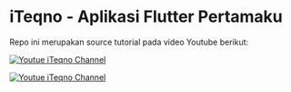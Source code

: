 # iTeqno - Aplikasi Flutter Pertamaku

Repo ini merupakan source tutorial pada video Youtube berikut:

[![Youtue iTeqno Channel](http://img.youtube.com/vi/PovxHxl33EA/0.jpg)](http://www.youtube.com/watch?v=PovxHxl33EA "Aplikasi Flutter Pertamaku")

[![Youtue iTeqno Channel](http://img.youtube.com/vi/Z4vzTC18gxs/0.jpg)](http://www.youtube.com/watch?v=Z4vzTC18gxs "Menambahkan Icon Launcher Pada Flutter")
